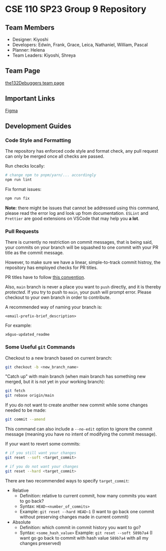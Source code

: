 # CSE 110 SP23 Group 9 Repository

## Team Members

- Designer: Kiyoshi
- Developers: Edwin, Frank, Grace, Leica, Nathaniel, William, Pascal
- Planner: Helena
- Team Leaders: Kiyoshi, Shreya

## Team Page 

[the132Debuggers team page](./admin/team.md)

## Important Links

[Figma](https://www.figma.com/file/zfSDto1UGzXm4tzKI93PNn/CSE-110?type=design&node-id=0%3A1&t=vlmWkIqrb74kL6z8-1)

## Development Guides

### Code Style and Formatting

The repository has enforced code style and format check, any pull request can only be merged once all checks are passed.

Run checks locally:

```bash
# change npm to pnpm/yarn/... accordingly
npm run lint
```

Fix format issues:

```bash
npm run fix
```

**Note:** there might be issues that cannot be addressed using this command, please read the error log and look up from documentation. `ESLint` and `Prettier` are good extensions on VSCode that may help you **a lot**.

### Pull Requests

There is currently no restriction on commit messages, that is being said, your commits on your branch will be squashed to one commit with your PR title as the commit message.

However, to make sure we have a linear, simple-to-track commit histroy, the repository has employed checks for PR titles.

PR titles have to follow [this convention](https://www.conventionalcommits.org/en/v1.0.0/#summary).

Also, `main` branch is never a place you want to `push` directly, and it is thereby _protected_. If you try to push to `main`, your push will prompt error. Please checkout to your own branch in order to contribute.

A recommended way of naming your branch is:

```
<email-prefix-brief_description>
```

For example:

```
x6guo-updated_readme
```

### Some Useful `git` Commands

Checkout to a new branch based on current branch:

```bash
git checkout -b <new_branch_name>
```

"Catch up" with main branch (when main branch has something new merged, but it is not yet in your working branch):

```bash
git fetch
git rebase origin/main
```

If you do not want to create another new commit while some changes needed to be made:

```bash
git commit --amend
```

This command can also include a `--no-edit` option to ignore the commit message (meaning you have no intent of modifying the commit message).

If your want to revert some commits:

```bash
# if you still want your changes
git reset --soft <target_commit>

# if you do not want your changes
git reset --hard <target_commit>
```

There are two recommended ways to specify `target_commit`:

- Relative
  - Definition: relative to current commit, how many commits you want to go back?
  - Syntax: `HEAD~<number_of_commits>`
  - Example: `git reset --hard HEAD~1` (I want to go back one commit without preserving changes made in current commit)
- Absolute
  - Definition: which commit in commit history you want to go?
  - Syntax: `<some_hash_value>`
    Example: `git reset --soft 589b7a4` (I want go go back to commit with hash value `589b7a4` with all my changes preserved)
